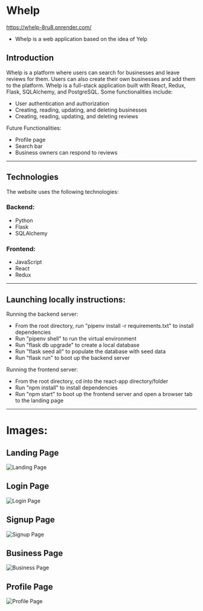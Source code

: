 # Whelp
https://whelp-8ru8.onrender.com/

* Whelp is a web application based on the idea of Yelp

## Introduction

Whelp is a platform where users can search for businesses and leave reviews for them. Users can also create their own businesses and add them to the platform. Whelp is a full-stack application built with React, Redux, Flask, SQLAlchemy, and PostgreSQL. Some functionalities include:

* User authentication and authorization
* Creating, reading, updating, and deleting businesses
* Creating, reading, updating, and deleting reviews

Future Functionalities:
* Profile page
* Search bar
* Business owners can respond to reviews

--------------------------------------------------------------------------------------------------------------------------------------

## Technologies
The website uses the following technologies:

### Backend:
* Python
* Flask
* SQLAlchemy

### Frontend:
* JavaScript
* React
* Redux

--------------------------------------------------------------------------------------------------------------------------------------

## Launching locally instructions:
Running the backend server:
* From the root directory, run "pipenv install -r requirements.txt" to install dependencies
* Run "pipenv shell" to run the virtual environment
* Run "flask db upgrade" to create a local database
* Run "flask seed all" to populate the database with seed data
* Run "flask run" to boot up the backend server

Running the frontend server:
* From the root directory, cd into the react-app directory/folder
* Run "npm install" to install dependencies
* Run "npm start" to boot up the frontend server and open a browser tab to the landing page

--------------------------------------------------------------------------------------------------------------------------------------

# Images:

## Landing Page
![Landing Page](https://cdn.discordapp.com/attachments/320286625521336341/1146592516372693013/whelp_landing_page.png)

## Login Page
![Login Page](https://cdn.discordapp.com/attachments/320286625521336341/1146592738981199973/whelp_login_page.png)

## Signup Page
![Signup Page](https://cdn.discordapp.com/attachments/320286625521336341/1146592900864540682/whelp_signup_page.png)

## Business Page
![Business Page](https://cdn.discordapp.com/attachments/320286625521336341/1146593078908563496/whelp_1.png)

## Profile Page
![Profile Page](https://cdn.discordapp.com/attachments/320286625521336341/1161064891097043105/profile_page.png)
